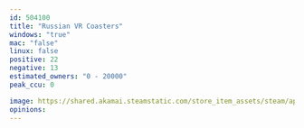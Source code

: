 ```yaml
---
id: 504100
title: "Russian VR Coasters"
windows: "true"
mac: "false"
linux: false
positive: 22
negative: 13
estimated_owners: "0 - 20000"
peak_ccu: 0

image: https://shared.akamai.steamstatic.com/store_item_assets/steam/apps/504100/header.jpg?t=1572319188
opinions:
---
```

